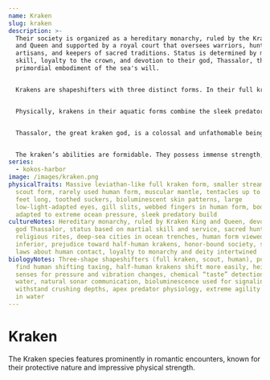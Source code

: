 ```yaml
---
name: Kraken
slug: kraken
description: >-
  Their society is organized as a hereditary monarchy, ruled by the Kraken King
  and Queen and supported by a royal court that oversees warriors, hunters,
  artisans, and keepers of sacred traditions. Status is determined by martial
  skill, loyalty to the crown, and devotion to their god, Thassalor, the
  primordial embodiment of the sea's will.


  Krakens are shapeshifters with three distinct forms. In their full kraken form, they are immense leviathan-like creatures with muscular mantles and tentacles stretching over a hundred feet, capable of crushing prey and matching even giant squid in ferocity. The scout form is a smaller, more streamlined kraken body used for navigating palace corridors, conducting reconnaissance, and moving through confined spaces. Finally, they possess a human form, which most krakens rarely use, believing humans to be fragile and inferior. Transforming between kraken forms is natural, but shifting into human form is taxing for pure-bloods. Half-human krakens, however, are uniquely adept at changing shape, especially into human form, though they face suspicion, hostility, and often exile for their mixed heritage. In the eyes of most, their existence is a stain on kraken purity, though some leaders recognize their adaptability as a strength.


  Physically, krakens in their aquatic forms combine the sleek predatory power of a cephalopod with the intelligence and precision of an apex hunter. Their skin is patterned with shifting bioluminescent markings, their eyes are large and adapted to pierce the blackness of the abyss, and their bodies are built to withstand the crushing pressures of the Midnight Zone. Each tentacle is lined with toothed suckers for gripping prey, and their movements are as fluid and deadly as the currents they command.


  Thassalor, the great kraken god, is a colossal and unfathomable being said to dwell in the deepest ocean trenches. His form is an endless mass of titanic tentacles, glowing patterns, and ancient eyes that seem to contain the weight of eons. He embodies the ocean’s duality, granting life and abundance while holding the power to unleash destruction on a scale beyond mortal comprehension. Worship of Thassalor is central to kraken identity, with sacred hunts, the defense of holy waters, and loyalty to the monarchy considered acts of devotion.


  The kraken’s abilities are formidable. They possess immense strength, speed, and agility in water, along with heightened senses that allow them to detect pressure shifts, subtle vibrations, and chemical traces in the currents. They can navigate in absolute darkness and communicate through a complex language of sonar pulses, body posture, and bioluminescent signals. Their habitat ranges from warm, sheltered reefs where their young are raised to the crushing, lightless depths where the royal court and the eldest krakens dwell. As apex predators, they maintain the balance of ocean life, upholding an honor-bound culture that values order and the stability of the seas as much as their own survival.
series:
  - kokos-harbor
image: /images/kraken.png
physicalTraits: Massive leviathan-like full kraken form, smaller streamlined
  scout form, rarely used human form, muscular mantle, tentacles up to a hundred
  feet long, toothed suckers, bioluminescent skin patterns, large
  low-light-adapted eyes, gill slits, webbed fingers in human form, bodies
  adapted to extreme ocean pressure, sleek predatory build
cultureNotes: Hereditary monarchy, ruled by Kraken King and Queen, devotion to
  god Thassalor, status based on martial skill and service, sacred hunts as
  religious rites, deep-sea cities in ocean trenches, human form viewed as
  inferior, prejudice toward half-human krakens, honor-bound society, strict
  laws about human contact, loyalty to monarchy and deity intertwined
biologyNotes: Three-shape shapeshifters (full kraken, scout, human), pure-bloods
  find human shifting taxing, half-human krakens shift more easily, heightened
  senses for pressure and vibration changes, chemical “taste” detection in
  water, natural sonar communication, bioluminescence used for signaling,
  withstand crushing depths, apex predator physiology, extreme agility and speed
  in water
---
```


# Kraken

The Kraken species features prominently in romantic encounters, known for their protective nature and impressive physical strength.
